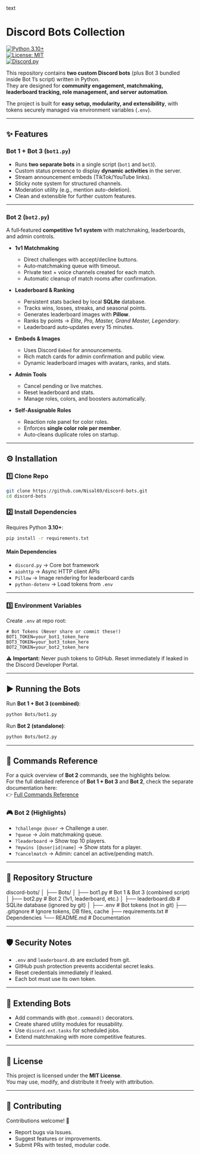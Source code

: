 text
# Discord Bots Collection

[![Python 3.10+](https://img.shields.io/badge/python-3.10%2B-blue.svg)](https://www.python.org/downloads/)  
[![License: MIT](https://img.shields.io/badge/License-MIT-green.svg)](LICENSE)  
[![Discord.py](https://img.shields.io/badge/discord.py-2.0%2B-5865F2.svg)](https://discordpy.readthedocs.io/en/stable/)  

This repository contains **two custom Discord bots** (plus Bot 3 bundled inside Bot 1’s script) written in Python.  
They are designed for **community engagement, matchmaking, leaderboard tracking, role management, and server automation**.  

The project is built for **easy setup, modularity, and extensibility**, with tokens securely managed via environment variables (`.env`).  

---

## ✨ Features

### Bot 1 + Bot 3 (`bot1.py`)
- Runs **two separate bots** in a single script (`bot1` and `bot3`).
- Custom status presence to display **dynamic activities** in the server.
- Stream announcement embeds (TikTok/YouTube links).
- Sticky note system for structured channels.
- Moderation utility (e.g., mention auto-deletion).
- Clean and extensible for further custom features.

---

### Bot 2 (`bot2.py`)
A full‑featured **competitive 1v1 system** with matchmaking, leaderboards, and admin controls.

- **1v1 Matchmaking**
  - Direct challenges with accept/decline buttons.
  - Auto‑matchmaking queue with timeout.
  - Private text + voice channels created for each match.
  - Automatic cleanup of match rooms after confirmation.

- **Leaderboard & Ranking**
  - Persistent stats backed by local **SQLite** database.
  - Tracks wins, losses, streaks, and seasonal points.
  - Generates leaderboard images with **Pillow**.
  - Ranks by points → *Elite, Pro, Master, Grand Master, Legendary*.
  - Leaderboard auto‑updates every 15 minutes.

- **Embeds & Images**
  - Uses Discord `Embed` for announcements.
  - Rich match cards for admin confirmation and public view.
  - Dynamic leaderboard images with avatars, ranks, and stats.

- **Admin Tools**
  - Cancel pending or live matches.
  - Reset leaderboard and stats.
  - Manage roles, colors, and boosters automatically.

- **Self‑Assignable Roles**
  - Reaction role panel for color roles.
  - Enforces **single color role per member**.
  - Auto‑cleans duplicate roles on startup.

---

## ⚙️ Installation

### 1️⃣ Clone Repo
```bash
git clone https://github.com/Nisal69/discord-bots.git
cd discord-bots
```

### 2️⃣ Install Dependencies
Requires Python **3.10+**:
```bash
pip install -r requirements.txt
```


#### Main Dependencies
- `discord.py` → Core bot framework
- `aiohttp` → Async HTTP client APIs
- `Pillow` → Image rendering for leaderboard cards
- `python-dotenv` → Load tokens from `.env`

---

### 3️⃣ Environment Variables
Create `.env` at repo root:
```env
# Bot Tokens (Never share or commit these!)
BOT1_TOKEN=your_bot1_token_here
BOT3_TOKEN=your_bot3_token_here
BOT2_TOKEN=your_bot2_token_here
```


⚠️ **Important:** Never push tokens to GitHub. Reset immediately if leaked in the Discord Developer Portal.

---

## ▶️ Running the Bots

Run **Bot 1 + Bot 3 (combined)**:

```bash
python Bots/bot1.py
```

Run **Bot 2 (standalone)**:

```bash
python Bots/bot2.py
```

---

## 📜 Commands Reference

For a quick overview of **Bot 2** commands, see the highlights below.  
For the full detailed reference of **Bot 1 + Bot 3** and **Bot 2**, check the separate documentation here:  
👉 [Full Commands Reference](COMMANDS.md)

### 🎮 Bot 2 (Highlights)
- `?challenge @user` → Challenge a user.  
- `?queue` → Join matchmaking queue.  
- `?leaderboard` → Show top 10 players.  
- `?mywins [@user|id|name]` → Show stats for a player.  
- `?cancelmatch` → Admin: cancel an active/pending match.  


---

## 📂 Repository Structure

discord-bots/
│
├── Bots/
│ ├── bot1.py # Bot 1 & Bot 3 (combined script)
│ ├── bot2.py # Bot 2 (1v1, leaderboard, etc.)
│ ├── leaderboard.db # SQLite database (ignored by git)
│
├── .env # Bot tokens (not in git)
├── .gitignore # Ignore tokens, DB files, cache
├── requirements.txt # Dependencies
└── README.md # Documentation


---

## 🛡️ Security Notes
- `.env` and `leaderboard.db` are excluded from git.
- GitHub push protection prevents accidental secret leaks.
- Reset credentials immediately if leaked.
- Each bot must use its own token.

---

## 🧩 Extending Bots
- Add commands with `@bot.command()` decorators.
- Create shared utility modules for reusability.
- Use `discord.ext.tasks` for scheduled jobs.
- Extend matchmaking with more competitive features.

---

## 📜 License
This project is licensed under the **MIT License**.  
You may use, modify, and distribute it freely with attribution.

---

## 🤝 Contributing
Contributions welcome! 🚀  
- Report bugs via Issues.  
- Suggest features or improvements.  
- Submit PRs with tested, modular code.  

